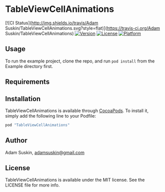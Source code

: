 # TableViewCellAnimations

[![CI Status](http://img.shields.io/travis/Adam Suskin/TableViewCellAnimations.svg?style=flat)](https://travis-ci.org/Adam Suskin/TableViewCellAnimations)
[![Version](https://img.shields.io/cocoapods/v/TableViewCellAnimations.svg?style=flat)](http://cocoapods.org/pods/TableViewCellAnimations)
[![License](https://img.shields.io/cocoapods/l/TableViewCellAnimations.svg?style=flat)](http://cocoapods.org/pods/TableViewCellAnimations)
[![Platform](https://img.shields.io/cocoapods/p/TableViewCellAnimations.svg?style=flat)](http://cocoapods.org/pods/TableViewCellAnimations)

## Usage

To run the example project, clone the repo, and run `pod install` from the Example directory first.

## Requirements

## Installation

TableViewCellAnimations is available through [CocoaPods](http://cocoapods.org). To install
it, simply add the following line to your Podfile:

```ruby
pod "TableViewCellAnimations"
```

## Author

Adam Suskin, adamsuskin@gmail.com

## License

TableViewCellAnimations is available under the MIT license. See the LICENSE file for more info.
